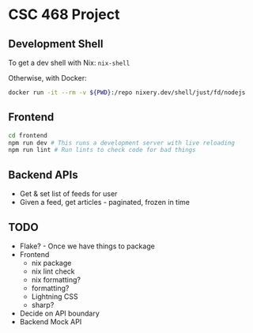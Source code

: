# CSC 468 Project
<!-- TODO: Decide on name -->

## Development Shell

To get a dev shell with Nix: `nix-shell`

Otherwise, with Docker:
```sh
docker run -it --rm -v ${PWD}:/repo nixery.dev/shell/just/fd/nodejs
```

## Frontend

```sh
cd frontend
npm run dev # This runs a development server with live reloading
npm run lint # Run lints to check code for bad things
```

## Backend APIs

- Get & set list of feeds for user
- Given a feed, get articles - paginated, frozen in time

## TODO
- Flake? - Once we have things to package
- Frontend
  - nix package
  - nix lint check
  - nix formatting?
  - formatting?
  - Lightning CSS
  - sharp?
- Decide on API boundary
- Backend Mock API

